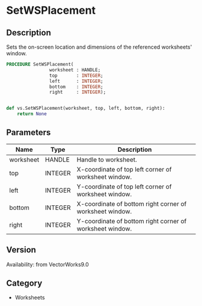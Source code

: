 # SetWSPlacement

## Description
Sets the on-screen location and dimensions of the referenced worksheets' window.

```pascal
PROCEDURE SetWSPlacement(
				worksheet : HANDLE;
				top       : INTEGER;
				left      : INTEGER;
				bottom    : INTEGER;
				right     : INTEGER);
```

```python

def vs.SetWSPlacement(worksheet, top, left, bottom, right):
    return None
```

## Parameters
|Name|Type|Description|
|---|---|---|
|worksheet|HANDLE|Handle to worksheet.|
|top|INTEGER|X-coordinate of top left corner of worksheet window.|
|left|INTEGER|Y-coordinate of top left corner of worksheet window.|
|bottom|INTEGER|X-coordinate of bottom right corner of worksheet window.|
|right|INTEGER|Y-coordinate of bottom right corner of worksheet window.|

## Version
Availability: from VectorWorks9.0
## Category
* Worksheets

